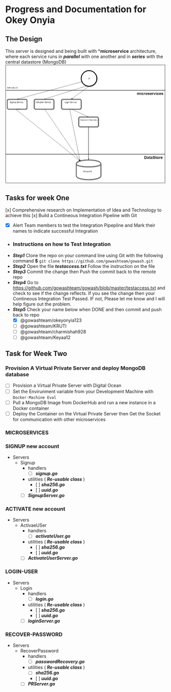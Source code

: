 # Progress and Documentation for Okey Onyia
## The Design
This server is designed and being built with ***microservice** architecture, where each service runs in ***parallel*** with one another and in  ***series*** with the central datastore (MongoDB)
![Microservice Architecture](server.jpg)
## Tasks for week One

[x] Comprehensive research on Implementation of Idea and Technology to achieve this
[x] Build a Contineous Integration Pipeline with  Git
-   [x] Alert Team members to test the Integration Pipepline and Mark their names to indicate successful Integration
-   ### Instructions on how to Test Integration
-   ***Step1***
         Clone the repo on your command line using Git with the following command
             **$** `git clone https://github.com/gowashteam/gowash.git`
-   ***Step2***
         Open the file ***testaccess.txt***
         Follow the instruction on the file
-   ***Step3***
         Commit the change then Push the commit back to the remote repo
-   ***Step4***
         Go to https://github.com/gowashteam/gowash/blob/master/testaccess.txt and check to see if the change reflects.
         If you see the change then your Contineous Integration Test Passed. IF not, Please let me know and I will help             figure out the problem.
-   ***Step5*** Check your name below when DONE and then commit and push back to repo
       - [x] @gowashteam/okeyonyia123
      - [ ] @gowashteam/KRUTI
      - [ ] @gowashteam/charmishah928
      - [ ] @gowashteam/Keyaa12
## Task for Week Two
### Provision A Virtual Private Server and deploy MongoDB database
-  [ ]  Provision a Virtual Private Server with Digital Ocean
-   [ ] Set the Envirunment variable from your Development Machine with `Docker-Machine Eval`
-   [ ] Pull a MongoDB Image from DockerHub and run a new instance in a Docker container
-   [ ] Deploy the Container on the Virtual Private Server then Get the Socket for communication with other microservices

### MICROSERVICES

###  SIGNUP new account
-  Servers
    -   Signup
        - handlers
          -  [ ] ***signup.go***
        - utilities ( ***Re-usable class*** )
           -    [ ] ***sha256.go***
           -    [ ] ***uuid.go***
        - [ ] ***SignupServer.go***

### ACTIVATE new account
-  Servers
    -   ActivaeUSer
        - handlers
          -   [ ] ***activateUser.go***
        - utilities ( ***Re-usable class*** )
           -    [ ] ***sha256.go***
           -    [ ] ***uuid.go***
        - [ ] ***ActivateUserServer.go***

### LOGIN-USER
-  Servers
    -   Login
        - handlers
          -   [ ] ***login.go***
        - utilities ( ***Re-usable class*** )
           -    [ ] ***sha256.go***
           -    [ ] ***uuid.go***
        - [ ] ***loginServer.go***

### RECOVER-PASSWORD
-  Servers
    -   RecoverPassword
        - handlers
          -   [ ] ***passwordRecovery.go***
        - utilities ( ***Re-usable class*** )
           -   [ ] ***sha256.go***
           -    [ ] ***uuid.go***
        - [ ] ***PRServer.go***
